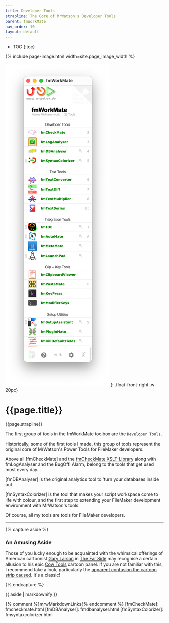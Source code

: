 ```yaml
---
title: Developer Tools
strapline: The Core of MrWatson's Developer Tools
parent: fmWorkMate
nav_order: 10
layout: default
---
```

- TOC
{:toc}

{% include page-image.html width=site.page_image_width %}

[![fmWorkMate Toolbox Screenshot](/assets/images/fmworkmate-toolbox-screenshot.png)](https://github.com/mrwatson-de/fmWorkMate){: .float-front-right .w-20pc}

# {{page.title}}

{{page.strapline}}

The first group of tools in the fmWorkMate toolbox are the `Developer Tools`.

Historically, some of the first tools I made, this group of tools represent the original core of MrWatson's Power Tools for FileMaker developers.

Above all [fmCheckMate] and the [fmCheckMate XSLT-Library](fmcheckmate-xslt-library.html) along with fmLogAnalyser and the BugOff! Alarm, belong to the tools that get used most every day. .

[fmDBAnalyser] is the original analytics tool to 'turn your databases inside out

[fmSyntaxColorizer] is the tool that makes your script workspace come to life with colour, and the first step to extending your FileMaker development environment with MrWatson's tools.

Of course, all my tools are tools for FileMaker developers.

---

{% capture aside %}

### An Amusing Aside

Those of you lucky enough to be acquainted with the whimsical  offerings of American cartoonist [Gary Larson](https://g.co/kgs/511ZGgU) in [The Far Side](https://www.thefarside.com/) may recognise a certain allusion to his epic [Cow Tools](https://en.wikipedia.org/wiki/Cow_tools#/media/File:Cow_Tools_cartoon.png) cartoon panel. If you are not familiar with this, I recommend take a look, particularly the [apparent confusion the cartoon strip caused](https://en.wikipedia.org/wiki/The_Prehistory_of_The_Far_Side#Part_4:_Stimulus.E2.80.93Response:~:text=a%20few%20of%20his%20cartoons%20were%20controversial%20simply%20because%20they%20were%20hard%20to%20understand.%20a%20particular%20example%20was%20%22cow%20tools%2C%22). It's a classic!

{% endcapture %}<section class="fullwidth">{{ aside | markdownify }}</section>

{% comment %}mrwMarkdownLinks{% endcomment %}
[fmCheckMate]: fmcheckmate.html
[fmDBAnalyser]: fmdbanalyser.html
[fmSyntaxColorizer]: fmsyntaxcolorizer.html

